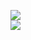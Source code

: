 [![](https://img.shields.io/badge/Made%20With-Github%20Spray-lightgrey.svg?style=for-the-badge&logo=github)](https://github.com/Annihil/github-spray#32480)  
[![](https://i.imgur.com/2DrTn0Z.gif)](https://github.com/Annihil/github-spray)